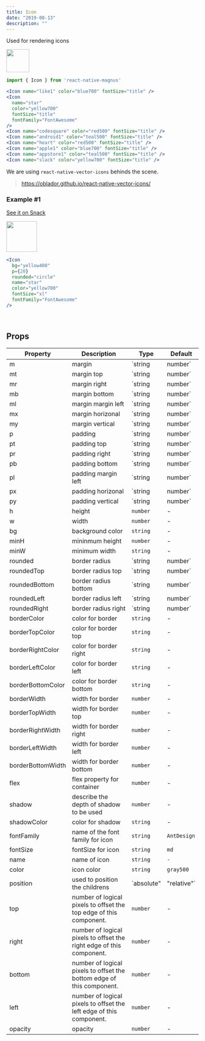```yaml
---
title: Icon
date: "2019-08-13"
description: ""
---
```


Used for rendering icons

<img src="/images/docs/icon/1.png"  style="height: 60px; width: auto;" />

```jsx
import { Icon } from 'react-native-magnus'

<Icon name="like1" color="blue700" fontSize="title" />
<Icon
  name="star"
  color="yellow700"
  fontSize="title"
  fontFamily="FontAwesome"
/>
<Icon name="codesquare" color="red500" fontSize="title" />
<Icon name="android1" color="teal500" fontSize="title" />
<Icon name="heart" color="red500" fontSize="title" />
<Icon name="apple1" color="blue700" fontSize="title" />
<Icon name="appstore1" color="teal500" fontSize="title" />
<Icon name="slack" color="yellow700" fontSize="title" />
```

We are using `react-native-vector-icons` behinds the scene.

> https://oblador.github.io/react-native-vector-icons/

### Example #1

<a href="https://snack.expo.io/@pawankumar2901/magnus---icon---example-1" target="_blank">See it on Snack</a>

<img src="/images/docs/icon/2.png"  style="height: 80px; width: auto;" />

</div>

```jsx
<Icon
  bg="yellow400"
  p={20}
  rounded="circle"
  name="star"
  color="yellow700"
  fontSize="xl"
  fontFamily="FontAwesome"
/>
```

<br />

## Props

| Property          | Description                                                           | Type                     | Default     |
| ----------------- | --------------------------------------------------------------------- | ------------------------ | ----------- |
| m                 | margin                                                                | `string | number`        | -           |
| mt                | margin top                                                            | `string | number`        | -           |
| mr                | margin right                                                          | `string | number`        | -           |
| mb                | margin bottom                                                         | `string | number`        | -           |
| ml                | margin margin left                                                    | `string | number`        | -           |
| mx                | margin horizonal                                                      | `string | number`        | -           |
| my                | margin vertical                                                       | `string | number`        | -           |
| p                 | padding                                                               | `string | number`        | -           |
| pt                | padding top                                                           | `string | number`        | -           |
| pr                | padding right                                                         | `string | number`        | -           |
| pb                | padding bottom                                                        | `string | number`        | -           |
| pl                | padding margin left                                                   | `string | number`        | -           |
| px                | padding horizonal                                                     | `string | number`        | -           |
| py                | padding vertical                                                      | `string | number`        | -           |
| h                 | height                                                                | `number`                 | -           |
| w                 | width                                                                 | `number`                 | -           |
| bg                | background color                                                      | `string`                 | -           |
| minH              | mininmum height                                                       | `number`                 | -           |
| minW              | minimum width                                                         | `string`                 | -           |
| rounded           | border radius                                                         | `string | number`        | `none`      |
| roundedTop        | border radius top                                                     | `string | number`        | `none`      |
| roundedBottom     | border radius bottom                                                  | `string | number`        | `none`      |
| roundedLeft       | border radius left                                                    | `string | number`        | `none`      |
| roundedRight      | border radius right                                                   | `string | number`        | `none`      |
| borderColor       | color for border                                                      | `string`                 | -           |
| borderTopColor    | color for border top                                                  | `string`                 | -           |
| borderRightColor  | color for border right                                                | `string`                 | -           |
| borderLeftColor   | color for border left                                                 | `string`                 | -           |
| borderBottomColor | color for border bottom                                               | `string`                 | -           |
| borderWidth       | width for border                                                      | `number`                 | -           |
| borderTopWidth    | width for border top                                                  | `number`                 | -           |
| borderRightWidth  | width for border right                                                | `number`                 | -           |
| borderLeftWidth   | width for border left                                                 | `number`                 | -           |
| borderBottomWidth | width for border bottom                                               | `number`                 | -           |
| flex              | flex property for container                                           | `number`                 | -           |
| shadow            | describe the depth of shadow to be used                               | `number`                 | -           |
| shadowColor       | color for shadow                                                      | `string`                 | -           |
| fontFamily        | name of the font family for icon                                      | `string`                 | `AntDesign` |
| fontSize          | fontSize for icon                                                     | `string`                 | `md`        |
| name              | name of icon                                                          | `string`                 | `-`         |
| color             | icon color                                                            | `string`                 | `gray500`   |
| position          | used to position the childrens                                        | `absolute" | "relative"` | `relative`  |
| top               | number of logical pixels to offset the top edge of this component.    | `number`                 | -           |
| right             | number of logical pixels to offset the right edge of this component.  | `number`                 | -           |
| bottom            | number of logical pixels to offset the bottom edge of this component. | `number`                 | -           |
| left              | number of logical pixels to offset the left edge of this component.   | `number`                 | -           |
| opacity           | opacity                                                               | `number`                 | -           |
